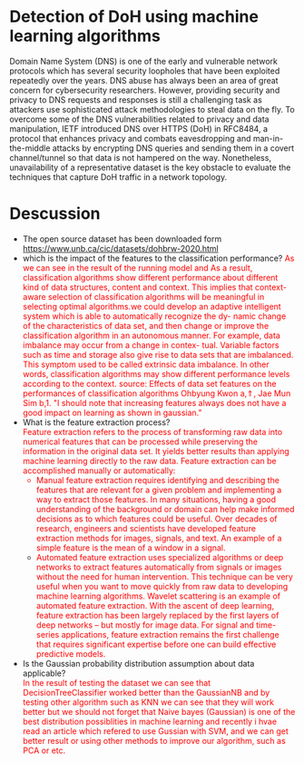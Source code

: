# Detection of DoH using machine learning algorithms
Domain Name System (DNS) is one of the early and vulnerable network protocols which has several security loopholes that have been exploited repeatedly over the years. DNS abuse has always been an area of great concern for cybersecurity researchers. However, providing security and privacy to DNS requests and responses is still a challenging task as attackers use sophisticated attack methodologies to steal data on the fly.
To overcome some of the DNS vulnerabilities related to privacy and data manipulation, IETF introduced DNS over HTTPS (DoH) in RFC8484, a protocol that enhances privacy and combats eavesdropping and man-in-the-middle attacks by encrypting DNS queries and sending them in a covert channel/tunnel so that data is not hampered on the way. Nonetheless, unavailability of a representative dataset is the key obstacle to evaluate the techniques that capture DoH traffic in a network topology.

# Descussion
- The open source dataset has been downloaded form https://www.unb.ca/cic/datasets/dohbrw-2020.html
- which is the impact of the features to the classification performance?
     <font color='red'>As we can see in the result of the running model and As a result, classification algorithms show different performance about different kind of data structures, content and context. This implies that context-aware selection of classification algorithms will be meaningful in selecting optimal algorithms.we could develop an adaptive intelligent system which is able to automatically recognize the dy- namic change of the characteristics of data set, and then change or improve the classification algorithm in an autonomous manner. For example, data imbalance may occur from a change in contex- tual. Variable factors such as time and storage also give rise to data sets that are imbalanced. This symptom used to be called extrinsic data imbalance. In other words, classification algorithms may show different performance levels according to the context. source: Effects of data set features on the performances of classification algorithms Ohbyung Kwon a,⇑, Jae Mun Sim b,1. "I should note that increasing features always does not have a good impact on learning as shown in gaussian."</font>
- What is the feature extraction process? \
    <font color='red'>Feature extraction refers to the process of transforming raw data into numerical features that can be processed while preserving the information in the original data set. It yields better results than applying machine learning directly to the raw data.
    Feature extraction can be accomplished manually or automatically:
    - Manual feature extraction requires identifying and describing the features that are relevant for a given problem and implementing a way to extract those features. In many situations, having a good understanding of the background or domain can help make informed decisions as to which features could be useful. Over decades of research, engineers and scientists have developed feature extraction methods for images, signals, and text. An example of a simple feature is the mean of a window in a signal.
    - Automated feature extraction uses specialized algorithms or deep networks to extract features automatically from signals or images without the need for human intervention. This technique can be very useful when you want to move quickly from raw data to developing machine learning algorithms. Wavelet scattering is an example of automated feature extraction.
    With the ascent of deep learning, feature extraction has been largely replaced by the first layers of deep networks – but mostly for image data. For signal and time-series applications, feature extraction remains the first challenge that requires significant expertise before one can build effective predictive models.</font>
- Is the Gaussian probability distribution assumption about data applicable?\
     <font color='red'>In the result of testing the dataset we can see that DecisionTreeClassifier worked better than the GaussianNB and by testing other algorithm such as KNN we can see that they will work better but we should not forget that Naive bayes (Gaussian) is one of the best distribution possiblities in machine learning and recently i hvae read an article which refered to use Gussian with SVM, and we can get better result or using other methods to improve our algorithm, such as PCA or etc.</font>
